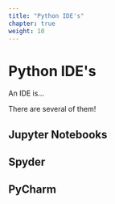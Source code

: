 ```yaml
---
title: "Python IDE's"
chapter: true
weight: 10
---
```

# Python IDE's



An IDE is...



There are several of them!



## Jupyter Notebooks



## Spyder



## PyCharm



